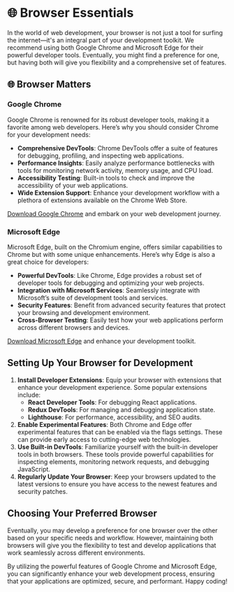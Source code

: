 # 🌐 Browser Essentials

In the world of web development, your browser is not just a tool for surfing the internet—it's an integral part of your development toolkit. We recommend using both Google Chrome and Microsoft Edge for their powerful developer tools. Eventually, you might find a preference for one, but having both will give you flexibility and a comprehensive set of features.

## 🌐 Browser Matters

### Google Chrome

Google Chrome is renowned for its robust developer tools, making it a favorite among web developers. Here’s why you should consider Chrome for your development needs:

- **Comprehensive DevTools**: Chrome DevTools offer a suite of features for debugging, profiling, and inspecting web applications.
- **Performance Insights**: Easily analyze performance bottlenecks with tools for monitoring network activity, memory usage, and CPU load.
- **Accessibility Testing**: Built-in tools to check and improve the accessibility of your web applications.
- **Wide Extension Support**: Enhance your development workflow with a plethora of extensions available on the Chrome Web Store.

[Download Google Chrome](https://www.google.com/chrome/) and embark on your web development journey.

### Microsoft Edge

Microsoft Edge, built on the Chromium engine, offers similar capabilities to Chrome but with some unique enhancements. Here’s why Edge is also a great choice for developers:

- **Powerful DevTools**: Like Chrome, Edge provides a robust set of developer tools for debugging and optimizing your web projects.
- **Integration with Microsoft Services**: Seamlessly integrate with Microsoft’s suite of development tools and services.
- **Security Features**: Benefit from advanced security features that protect your browsing and development environment.
- **Cross-Browser Testing**: Easily test how your web applications perform across different browsers and devices.

[Download Microsoft Edge](https://www.microsoft.com/edge) and enhance your development toolkit.

## Setting Up Your Browser for Development

1. **Install Developer Extensions**: Equip your browser with extensions that enhance your development experience. Some popular extensions include:
   - **React Developer Tools**: For debugging React applications.
   - **Redux DevTools**: For managing and debugging application state.
   - **Lighthouse**: For performance, accessibility, and SEO audits.
2. **Enable Experimental Features**: Both Chrome and Edge offer experimental features that can be enabled via the flags settings. These can provide early access to cutting-edge web technologies.
3. **Use Built-in DevTools**: Familiarize yourself with the built-in developer tools in both browsers. These tools provide powerful capabilities for inspecting elements, monitoring network requests, and debugging JavaScript.
4. **Regularly Update Your Browser**: Keep your browsers updated to the latest versions to ensure you have access to the newest features and security patches.

## Choosing Your Preferred Browser

Eventually, you may develop a preference for one browser over the other based on your specific needs and workflow. However, maintaining both browsers will give you the flexibility to test and develop applications that work seamlessly across different environments.

By utilizing the powerful features of Google Chrome and Microsoft Edge, you can significantly enhance your web development process, ensuring that your applications are optimized, secure, and performant. Happy coding!
